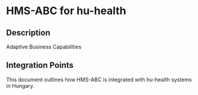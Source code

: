 # HMS-ABC for hu-health

## Description

Adaptive Business Capabilities

## Integration Points

This document outlines how HMS-ABC is integrated with hu-health systems in Hungary.
